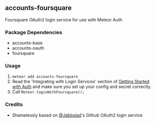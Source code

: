 ## accounts-foursquare

Foursquare OAuth2 login service for use with Meteor Auth

### Package Dependencies

* accounts-base
* accounts-oauth
* foursquare

### Usage

1. `meteor add accounts-foursquare`
2. Read the 'Integrating with Login Services' section of [Getting Started with Auth](https://github.com/meteor/meteor/wiki/Getting-started-with-Auth) and make sure you set up your config and secret correctly.
3. Call `Meteor.loginWithFoursquare();`

### Credits

* Shamelessly based on
[@Jabbslad](https://github.com/Jabbslad)'s Github OAuth2 login service
